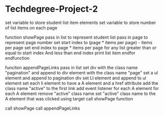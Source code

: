 # Techdegree-Project-2
 set variable to store student list item elements
 set variable to store number of list items on each page

 function showPage
    pass in list to represent student list
    pass in page to represent page number
    set start index to (page * items per page) - items per page
    set end index to page * items per page
    for any list greater than or equal to start index And less than end index
        print list item
    endfor
endfunction

funciton appendPageLinks
    pass in list
    set div with the class name "pagination" and append to div element with the class name "page"
    set a ul element and append to pagination div
    set LI element and append to ul element
        set each li element to have a A element and a href attribute 
        add the class name "active" to the first link
    add event listener for each A element
        for each A element remove "active" class name
        set "active" class name to the A element that was clicked using target
        call showPage function

call showPage
call appendPageLinks
    


